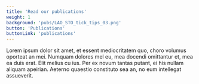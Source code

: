 ```yaml
---
title: 'Read our publications'
weight: 1
background: 'pubs/LAO_STO_tick_tips_03.png'
button: 'Publications'
buttonLink: 'publications'
---
```


Lorem ipsum dolor sit amet, et essent mediocritatem quo, choro volumus oporteat an mei. Numquam dolores mel eu, mea docendi omittantur et, mea ea duis erat. Elit melius cu ius. Per ex novum tantas putant, ei his nullam aliquam apeirian. Aeterno quaestio constituto sea an, no eum intellegat assueverit.
